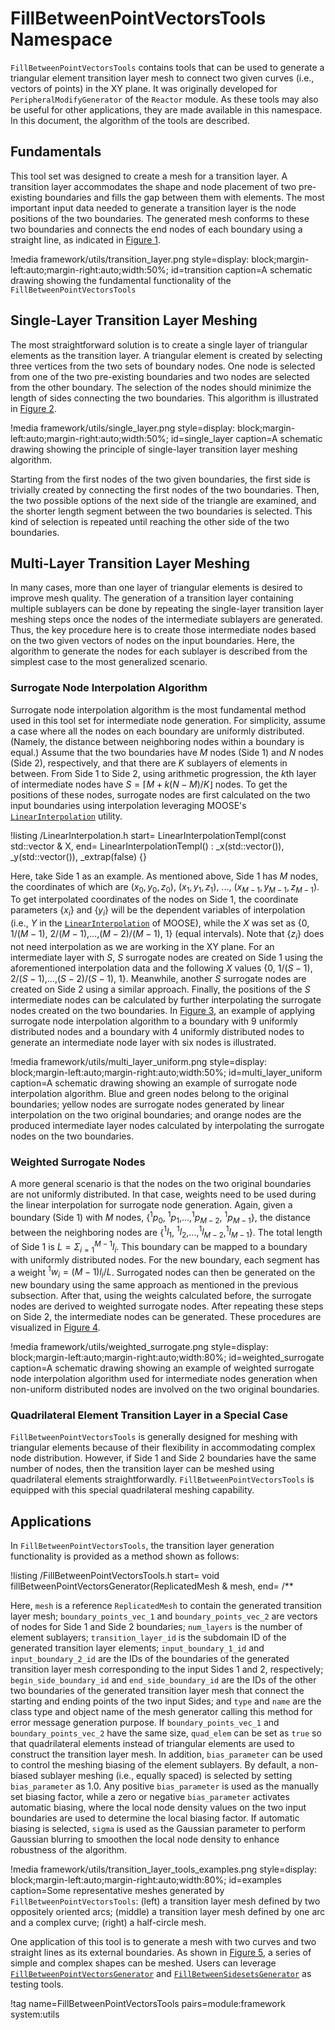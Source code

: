 # FillBetweenPointVectorsTools Namespace

`FillBetweenPointVectorsTools` contains tools that can be used to generate a triangular element transition layer mesh to connect two given curves (i.e., vectors of points) in the XY plane. It was originally developed for `PeripheralModifyGenerator` of the `Reactor` module. As these tools may also be useful for other applications, they are made available in this namespace. In this document, the algorithm of the tools are described.

## Fundamentals

This tool set was designed to create a mesh for a transition layer. A transition layer accommodates the shape and node placement of two pre-existing boundaries and fills the gap between them with elements. The most important input data needed to generate a transition layer is the node positions of the two boundaries. The generated mesh conforms to these two boundaries and connects the end nodes of each boundary using a straight line, as indicated in [Figure 1](#transition).

!media framework/utils/transition_layer.png
      style=display: block;margin-left:auto;margin-right:auto;width:50%;
      id=transition
      caption=A schematic drawing showing the fundamental functionality of the `FillBetweenPointVectorsTools`

## Single-Layer Transition Layer Meshing

The most straightforward solution is to create a single layer of triangular elements as the transition layer. A triangular element is created by selecting three vertices from the two sets of boundary nodes. One node is selected from one of the two pre-existing boundaries and two nodes are selected from the other boundary. The selection of the nodes should minimize the length of sides connecting the two boundaries. This algorithm is illustrated in [Figure 2](#single_layer).

!media framework/utils/single_layer.png
      style=display: block;margin-left:auto;margin-right:auto;width:50%;
      id=single_layer
      caption=A schematic drawing showing the principle of single-layer transition layer meshing algorithm.

Starting from the first nodes of the two given boundaries, the first side is trivially created by connecting the first nodes of the two boundaries. Then, the two possible options of the next side of the triangle are examined, and the shorter length segment between the two boundaries is selected. This kind of selection is repeated until reaching the other side of the two boundaries.

## Multi-Layer Transition Layer Meshing

In many cases, more than one layer of triangular elements is desired to improve mesh quality. The generation of a transition layer containing multiple sublayers can be done by repeating the single-layer transition layer meshing steps once the nodes of the intermediate sublayers are generated. Thus, the key procedure here is to create those intermediate nodes based on the two given vectors of nodes on the input boundaries. Here, the algorithm to generate the nodes for each sublayer is described from the simplest case to the most generalized scenario.

### Surrogate Node Interpolation Algorithm

Surrogate node interpolation algorithm is the most fundamental method used in this tool set for intermediate node generation. For simplicity, assume a case where all the nodes on each boundary are uniformly distributed. (Namely, the distance between neighboring nodes within a boundary is equal.) Assume that the two boundaries have $M$ nodes (Side 1) and $N$ nodes (Side 2), respectively, and that there are $K$ sublayers of elements in between. From Side 1 to Side 2, using arithmetic progression, the $k$th layer of intermediate nodes have $S=\lceil M+k(N-M)/K \rfloor$ nodes. To get the positions of these nodes, surrogate nodes are first calculated on the two input boundaries using interpolation leveraging MOOSE's [`LinearInterpolation`](framework/src/utils/LinearInterpolation.C) utility.

!listing /LinearInterpolation.h
         start= LinearInterpolationTempl(const std::vector<Real> & X,
         end= LinearInterpolationTempl() : _x(std::vector<Real>()), _y(std::vector<Real>()), _extrap(false) {}

Here, take Side 1 as an example. As mentioned above, Side 1 has $M$ nodes, the coordinates of which are $(x_0,y_0,z_0)$, $(x_1,y_1,z_1)$, ..., $(x_{M-1},y_{M-1},z_{M-1})$. To get interpolated coordinates of the nodes on Side 1, the coordinate parameters $\{x_i\}$ and $\{y_i\}$ will be the dependent variables of interpolation (i.e., $Y$ in the [`LinearInterpolation`](framework/src/utils/LinearInterpolation.C) of MOOSE), while the $X$ was set as {$0$, $1/(M-1)$, $2/(M-1)$,...,$(M-2)/(M-1)$, $1$} (equal intervals). Note that $\{z_i\}$ does not need interpolation as we are working in the XY plane. For an intermediate layer with $S$, $S$ surrogate nodes are created on Side 1 using the aforementioned interpolation data and the following $X$ values {$0$, $1/(S-1)$, $2/(S-1)$,...,$(S-2)/(S-1)$, $1$}. Meanwhile, another $S$ surrogate nodes are created on Side 2 using a similar approach. Finally, the positions of the $S$ intermediate nodes can be calculated by further interpolating the surrogate nodes created on the two boundaries. In [Figure 3](#multi_layer_uniform), an example of applying surrogate node interpolation algorithm to a boundary with 9 uniformly distributed nodes and a boundary with 4 uniformly distributed nodes to generate an intermediate node layer with six nodes is illustrated.

!media framework/utils/multi_layer_uniform.png
      style=display: block;margin-left:auto;margin-right:auto;width:50%;
      id=multi_layer_uniform
      caption=A schematic drawing showing an example of surrogate node interpolation algorithm. Blue and green nodes belong to the original boundaries; yellow nodes are surrogate nodes generated by linear interpolation on the two original boundaries; and orange nodes are the produced intermediate layer nodes calculated by interpolating the surrogate nodes on the two boundaries.

### Weighted Surrogate Nodes

A more general scenario is that the nodes on the two original boundaries are not uniformly distributed. In that case, weights need to be used during the linear interpolation for surrogate node generation. Again, given a boundary (Side 1) with $M$ nodes, {$^1p_0$, $^1p_1$,...,$^1p_{M-2}$, $^1p_{M-1}$}, the distance between the neighboring nodes are {$^1l_1$, $^1l_2$,...,$^1l_{M-2}$,$^1l_{M-1}$}. The total length of Side 1 is $L=\Sigma_{i=1}^{M-1}{l_i}$. This boundary can be mapped to a boundary with uniformly distributed nodes. For the new boundary, each segment has a weight $^1w_i=(M-1)l_i/L$. Surrogated nodes can then be generated on the new boundary using the same approach as mentioned in the previous subsection. After that, using the weights calculated before, the surrogate nodes are derived to weighted surrogate nodes. After repeating these steps on Side 2, the intermediate nodes can be generated. These procedures are visualized in [Figure 4](#weighted_surrogate).

!media framework/utils/weighted_surrogate.png
      style=display: block;margin-left:auto;margin-right:auto;width:80%;
      id=weighted_surrogate
      caption=A schematic drawing showing an example of weighted surrogate node interpolation algorithm used for intermediate nodes generation when non-uniform distributed nodes are involved on the two original boundaries.

### Quadrilateral Element Transition Layer in a Special Case

`FillBetweenPointVectorsTools` is generally designed for meshing with triangular elements because of their flexibility in accommodating complex node distribution. However, if Side 1 and Side 2 boundaries have the same number of nodes, then the transition layer can be meshed using quadrilateral elements straightforwardly. `FillBetweenPointVectorsTools` is equipped with this special quadrilateral meshing capability.

## Applications

In `FillBetweenPointVectorsTools`, the transition layer generation functionality is provided as a method shown as follows:

!listing /FillBetweenPointVectorsTools.h
         start= void fillBetweenPointVectorsGenerator(ReplicatedMesh & mesh,
         end= /**

Here, `mesh` is a reference `ReplicatedMesh` to contain the generated transition layer mesh; `boundary_points_vec_1` and `boundary_points_vec_2` are vectors of nodes for Side 1 and Side 2 boundaries; `num_layers` is the number of element sublayers; `transition_layer_id` is the subdomain ID of the generated transition layer elements; `input_boundary_1_id` and `input_boundary_2_id` are the IDs of the boundaries of the generated transition layer mesh corresponding to the input Sides 1 and 2, respectively; `begin_side_boundary_id` and `end_side_boundary_id` are the IDs of the other two boundaries of the generated transition layer mesh that connect the starting and ending points of the two input Sides; and `type` and `name` are the class type and object name of the mesh generator calling this method for error message generation purpose. If `boundary_points_vec_1` and `boundary_points_vec_2` have the same size, `quad_elem` can be set as `true` so that quadrilateral elements instead of triangular elements are used to construct the transition layer mesh. In addition, `bias_parameter` can be used to control the meshing biasing of the element sublayers. By default, a non-biased sublayer meshing (i.e., equally spaced) is selected by setting `bias_parameter` as 1.0. Any positive `bias_parameter` is used as the manually set biasing factor, while a zero or negative `bias_parameter` activates automatic biasing, where the local node density values on the two input boundaries are used to determine the local biasing factor. If automatic biasing is selected, `sigma` is used as the Gaussian parameter to perform Gaussian blurring to smoothen the local node density to enhance robustness of the algorithm.

!media framework/utils/transition_layer_tools_examples.png
      style=display: block;margin-left:auto;margin-right:auto;width:80%;
      id=examples
      caption=Some representative meshes generated by `FillBetweenPointVectorsTools`: (left) a transition layer mesh defined by two oppositely oriented arcs; (middle) a transition layer mesh defined by one arc and a complex curve; (right) a half-circle mesh.

One application of this tool is to generate a mesh with two curves and two straight lines as its external boundaries. As shown in [Figure 5](#examples), a series of simple and complex shapes can be meshed. Users can leverage [`FillBetweenPointVectorsGenerator`](/FillBetweenPointVectorsGenerator.md) and [`FillBetweenSidesetsGenerator`](/FillBetweenSidesetsGenerator.md) as testing tools.

!tag name=FillBetweenPointVectorsTools pairs=module:framework system:utils
